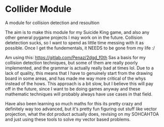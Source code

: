 # Collider Module
A module for collision detection and resoultion

The aim is to make this module for my Suicide King game, and also any other general pygame projects I may work on in the future. Collision detetection sucks, so I want to spend as little time messing with it as possible. Once I get the fundementals, it NEEDS to be gone from my life :/

Am using this: https://gitlab.com/Penaz/2dgd_f0th Sas a basis for my collision detection techniques, but some of them are really poorly implemented, and the grammar is actually really bad at times lol. Due to a lack of quality, this means that I have to genuinely start from the drawing board in some areas, and has made me way more critical of the whys instead of the hows.
This approach is a bit slow, but I believe this will pay off in the future, since I want to be doing games anyway and these mathematic techniques will probably always have use cases in that field.

Have also been learning so much maths for this its pretty crazy and definitely way too advanced, but it's pretty fun figuring out stuff like vector projection, what the dot product actually does, revising on my SOHCAHTOA and just using these tools to solve my vector based problems.
